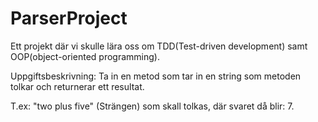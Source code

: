 # ParserProject

Ett projekt där vi skulle lära oss om TDD(Test-driven development) samt OOP(object-oriented programming). 

Uppgiftsbeskrivning:
Ta in en metod som tar in en string som metoden tolkar och returnerar ett resultat. 

T.ex: "two plus five" (Strängen) som skall tolkas, där svaret då blir: 7.
